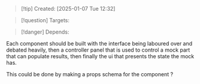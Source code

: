 
>[!tip] Created: [2025-01-07 Tue 12:32]

>[!question] Targets: 

>[!danger] Depends: 

Each component should be built with the interface being laboured over and debated heavily, then a controller panel that is used to control a mock part that can populate results, then finally the ui that presents the state the mock has.

This could be done by making a props schema for the component ?